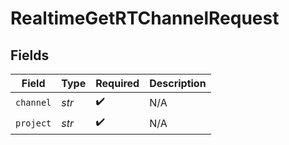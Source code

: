 # RealtimeGetRTChannelRequest


## Fields

| Field              | Type               | Required           | Description        |
| ------------------ | ------------------ | ------------------ | ------------------ |
| `channel`          | *str*              | :heavy_check_mark: | N/A                |
| `project`          | *str*              | :heavy_check_mark: | N/A                |